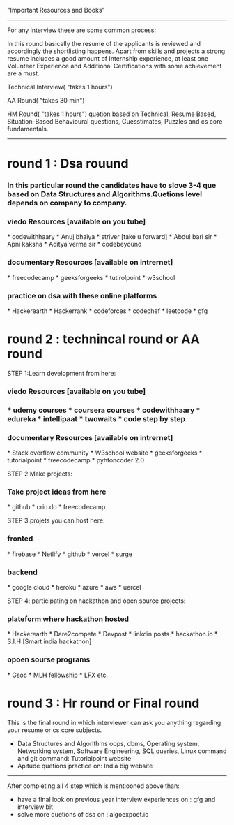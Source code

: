 "Important Resources and Books"
**************************************************************************************************************************************************************************************************************************************************************
For any interview these are some common process:

<!-- Resume Screening -->
In this round basically the resume of the applicants is reviewed and accordingly the shortlisting happens. 
Apart from skills and projects a strong resume includes a good amount of Internship experience, at least one Volunteer Experience and Additional Certifications with some achievement are a must.

<!-- Technical Interview -->
Technical Interview( "takes 1 hours")


<!-- AA Round Interview -->
AA Round( "takes 30 min")

<!-- HM Round Interview -->
HM Round( "takes 1 hours")
quetion based on Technical, Resume Based, Situation-Based Behavioural questions, Guesstimates, Puzzles and cs core fundamentals.

*****************************************************************************************************************************************************************************************************************************************************************

<h1>round 1 : Dsa rouund</h1>
<h3>In this particular round the candidates have to slove 3-4 que based on Data Structures and Algorithms.Quetions level depends on company to company.</h3>

<h3>viedo Resources [available on you tube]</h3>
* codewithhaary 
* Anuj bhaiya 
* striver [take u forward]
* Abdul bari sir
* Apni kaksha 
* Aditya verma sir
* codebeyound

<h3>documentary Resources [available on intrernet]</h3>
* freecodecamp
* geeksforgeeks
* tutirolpoint
* w3school

 <h3>practice on dsa with these online platforms</h3>
* Hackerearth
* Hackerrank
* codeforces
* codechef
* leetcode
* gfg

<h1>round 2 : technincal round or AA round</h1>

STEP 1:Learn development from here:
<h3>viedo Resources [available on you tube]<h3>  
* udemy courses
* coursera courses
* codewithhaary
* edureka
* intellipaat
* twowaits
* code step by step

<h3>documentary Resources [available on intrernet]</h3>
* Stack overflow community
* W3school website
* geeksforgeeks
* tutorialpoint
* freecodecamp
* pyhtoncoder 2.0

STEP 2:Make projects:
<h3>Take project ideas from here</h3>
* github
* crio.do
* freecodecamp

STEP 3:projets you can host here:
<h3>fronted</h3>
* firebase
* Netlify
* github
* vercel
* surge
<h3>backend</h3>
* google cloud
* heroku
* azure
* aws 
* uercel

STEP 4: participating on hackathon and open source projects:
<h3>plateform where hackathon hosted</h3>
* Hackerearth
* Dare2compete
* Devpost
* linkdin posts
* hackathon.io
* S.I.H [Smart india hackathon]

<h3>opoen sourse programs</h3>
* Gsoc
* MLH fellowship
* LFX etc.

<h1>round 3 : Hr round or Final round</h1>
This is the final round in which interviewer can ask you anything regarding your resume or cs core subjects.

* Data Structures and Algorithms oops, dbms, Operating system, Networking system, Software Engineering, SQL queries, Linux command and git command: Tutorialpoint website
* Apitude quetions practice on: India big website


***********************************************************************************************************************************************************************************************************************************

After completing all 4 step which is mentiooned above than:
* have a final look on previous year interview experiences on : gfg and interview bit
* solve  more quetions of dsa on : algoexpoet.io
 


